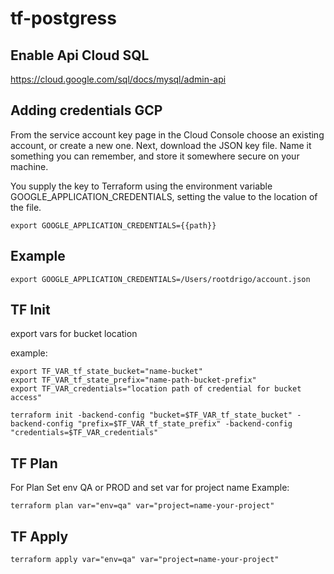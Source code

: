 # tf-postgress


## Enable Api Cloud SQL

https://cloud.google.com/sql/docs/mysql/admin-api


## Adding credentials GCP

From the service account key page in the Cloud Console choose an existing account, or create a new one. Next, download the JSON key file. Name it something you can remember, and store it somewhere secure on your machine.

You supply the key to Terraform using the environment variable GOOGLE_APPLICATION_CREDENTIALS, setting the value to the location of the file.

```shell
export GOOGLE_APPLICATION_CREDENTIALS={{path}}
```

## Example 

```shell
export GOOGLE_APPLICATION_CREDENTIALS=/Users/rootdrigo/account.json
```
## TF Init

export vars for bucket location

example:
```shell
export TF_VAR_tf_state_bucket="name-bucket"
export TF_VAR_tf_state_prefix="name-path-bucket-prefix"
export TF_VAR_credentials="location path of credential for bucket access"
```

```shell
terraform init -backend-config "bucket=$TF_VAR_tf_state_bucket" -backend-config "prefix=$TF_VAR_tf_state_prefix" -backend-config "credentials=$TF_VAR_credentials"
```

## TF Plan
For Plan Set env QA or PROD and set var for project name
Example:
```shell
terraform plan var="env=qa" var="project=name-your-project"
```

## TF Apply
```shell
terraform apply var="env=qa" var="project=name-your-project"
